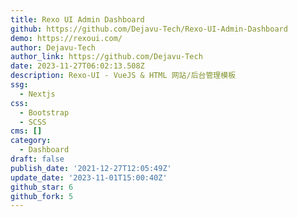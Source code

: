 ```yaml
---
title: Rexo UI Admin Dashboard
github: https://github.com/Dejavu-Tech/Rexo-UI-Admin-Dashboard
demo: https://rexoui.com/
author: Dejavu-Tech
author_link: https://github.com/Dejavu-Tech
date: 2023-11-27T06:02:13.508Z
description: Rexo-UI - VueJS & HTML 网站/后台管理模板
ssg:
  - Nextjs
css:
  - Bootstrap
  - SCSS
cms: []
category:
  - Dashboard
draft: false
publish_date: '2021-12-27T12:05:49Z'
update_date: '2023-11-01T15:00:40Z'
github_star: 6
github_fork: 5
---
```

